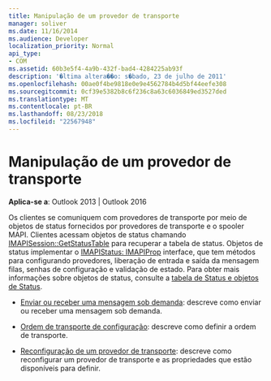 ```yaml
---
title: Manipulação de um provedor de transporte
manager: soliver
ms.date: 11/16/2014
ms.audience: Developer
localization_priority: Normal
api_type:
- COM
ms.assetid: 60b3e5f4-4a9b-432f-bad4-4284225ab93f
description: '�ltima altera��o: s�bado, 23 de julho de 2011'
ms.openlocfilehash: 00ae0f4be9818e0e9e4562784b4d5bf44eefe308
ms.sourcegitcommit: 0cf39e5382b8c6f236c8a63c6036849ed3527ded
ms.translationtype: MT
ms.contentlocale: pt-BR
ms.lasthandoff: 08/23/2018
ms.locfileid: "22567948"
---
```

# <a name="handling-a-transport-provider"></a>Manipulação de um provedor de transporte
  
**Aplica-se a**: Outlook 2013 | Outlook 2016 
  
Os clientes se comuniquem com provedores de transporte por meio de objetos de status fornecidos por provedores de transporte e o spooler MAPI. Clientes acessam objetos de status chamando [IMAPISession::GetStatusTable](imapisession-getstatustable.md) para recuperar a tabela de status. Objetos de status implementar o [IMAPIStatus: IMAPIProp](imapistatusimapiprop.md) interface, que tem métodos para configurando provedores, liberação de entrada e saída da mensagem filas, senhas de configuração e validação de estado. Para obter mais informações sobre objetos de status, consulte a [tabela de Status e objetos de Status](status-table-and-status-objects.md).


- [Enviar ou receber uma mensagem sob demanda](sending-or-receiving-a-message-on-demand.md): descreve como enviar ou receber uma mensagem sob demanda.
    
- [Ordem de transporte de configuração](setting-transport-order.md): descreve como definir a ordem de transporte.
    
- [Reconfiguração de um provedor de transporte](reconfiguring-a-transport-provider.md): descreve como reconfigurar um provedor de transporte e as propriedades que estão disponíveis para definir.
    

